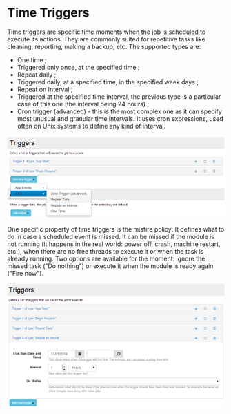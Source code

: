 # Time Triggers

Time triggers are specific time moments when the job is scheduled to execute its actions.  They are commonly suited for repetitive tasks like cleaning, reporting, making a backup, etc. The supported types are:
* One time ;
* Triggered only once, at the specified time ;
* Repeat daily ;
* Triggered daily, at a specified time, in the specified week days ;
* Repeat on Interval ;
* Triggered at the specified time interval, the previous type is a particular case of this one (the interval being 24 hours) ;
* Cron trigger (advanced) - this is the most complex one as it can specify most unusual and granular time intervals. It uses cron expressions, used often on Unix systems to define any kind of interval.

![](time-triggers.png)

One specific property of  time triggers is the misfire policy: It defines what to do in case a scheduled event is missed. It can be missed if the module is not running (it happens in the real world: power off, crash, machine restart, etc.), when there are no free threads to execute it or when the task is already running. Two options are available for the moment: ignore the missed task ("Do nothing") or execute it when the module is ready again ("Fire now").

![](repeate-on-interval.png)

